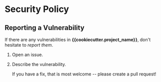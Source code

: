 # Security Policy

## Reporting a Vulnerability

If there are any vulnerabilities in **{{cookiecutter.project_name}}**, don't hesitate to _report them_.

1. Open an issue.
2. Describe the vulnerability.

   If you have a fix, that is most welcome -- please create a pull request!
